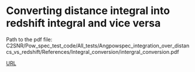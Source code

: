 # Converting distance integral into redshift integral and vice versa
Path to the pdf file: C2SNR/Pow_spec_test_code/All_tests/Angpowspec_integration_over_distancs_vs_redshift/References/Integral_conversion/intergral_conversion.pdf

[URL](https://github.com/msaharan/C2SNR/blob/master/Pow_spec_test_code/All_tests/Angpowspec_integration_over_distancs_vs_redshift/References/Integral_conversion/intergral_conversion.pdf)
